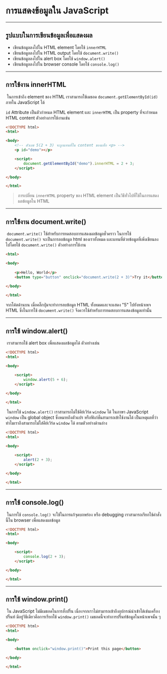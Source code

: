 # การแสดงข้อมูลใน JavaScript

---

## รูปแบบในการเขียนข้อมูลเพื่อแสดงผล

- เขียนข้อมูลลงไปใน HTML element โดยใช้ `innerHTML`
- เขียนข้อมูลลงไปใน HTML output โดยใช้ `document.write()`
- เขียนข้อมูลลงไปใน alert box โดยใช้ `window.alert()`
- เขียนข้อมูลลงไปใน browser console โดยใช้ `console.log()`

---

## การใช้งาน innerHTML

​	ในการเข้าถึง element ของ HTML เราสามารถใช้เมธอด `document.getElementById(id)` ภายใน JavaScript ได้ 

`id` Attribute เป็นตัวกำหนด HTML element และ `innerHTML` เป็น property ที่จะกำหนด HTML content ตัวอย่างการใช้งานเช่น

```html
<!DOCTYPE html>
<html>

<body>
    <!-- ตัวเลข 5(2 + 3) จะถูกแทนที่ใน content ของแท็ก <p> -->
    <p id="demo"></p>

    <script>
        document.getElementById("demo").innerHTML = 2 + 3;
    </script>

</body>

</html>
```

> การเปลี่ยน `innerHTML` property ของ HTML element เป็นวิธีทั่วไปที่ใช้ในการแสดงผลข้อมูลใน HTML

---

## การใช้งาน document.write()

​	`document.write()` ใช้สำหรับการทดสอบการแสดงผลข้อมูลชั่วคราว ในการใช้ `document.write()` จะเป็นการลบข้อมูล html ของเราทั้งหมด และแทนที่ด้วยข้อมูลที่เพิ่งเขียนลงไปโดยใช้ `document.write()` ตัวอย่างการใช้งาน

```html
<html>

<body>
    
    <p>Hello, World</p>
    <button type="button" onclick="document.write(2 + 3)">Try it</button>
    
</body>

</html>
```

จากโค้ตด้านบน เมื่อคลิ๊กปุ่มจะทำการลบข้อมูล HTML ทั้งหมดและจะแสดง "5" ไปยังหน้าเพจ HTML ซึ่งในการใช้ `document.write()` จึงควรใช้สำหรับการทดสอบการแสดงข้อมูลเท่านั้น

---

## การใช้ window.alert()

​	เราสามารถใช้ alert box เพื่อแสดงผลข้อมูลได้ ตัวอย่างเช่น

```html
<!DOCTYPE html>
<html>

<body>
    
    <script>
        window.alert(5 + 6);
    </script>

</body>

</html>
```

​	ในการใช้ `window.alert()` เราสามารถไม่ใช้คีย์เวิร์ด `window` ได้ ในภาษา JavaScript `window` เป็น global object ซึ่งหมายถึงตัวแปร หรือฟังก์ชั่นสามารถเข้าใช้งานได้ เป็นเหตุผลที่ว่าทำไมเราถึงสามารถไม่ใส่คีย์เวิร์ด `window` ได้ ตามตัวอย่างด้านล่าง 

```html
<!DOCTYPE html>
<html>

<body>
   
    <script>
        alert(2 + 3);
    </script>

</body>

</html>
```

---

## การใช้ console.log()

​	ในการใช้ `console.log()` จะใช้ในการแก้จุดบกพร่อง หรือ debugging เราสามารถเรียกใช้คำสั่งนี้ใน browser เพื่อแสดงผลข้อมูล

```html
<!DOCTYPE html>
<html>

<body>

    <script>
        console.log(2 + 3);
    </script>

</body>

</html>
```

---

## การใช้ window.print()

​	ใน JavaScript ไม่มีเมธอดในการสั่งปริ้น เนื่องจากเราไม่สามารถเข้าถึงอุปกรณ์นำเข้าได้เช่นเครื่องปริ้นท์ มีอยู่วิธีเดียวคือการเรียกใช้ `window.print()` เมธอดนี้จะทำการปริ้นท์ข้อมูลในหน้าเพจนั้น ๆ

```html
<!DOCTYPE html>
<html>

<body>

    <button onclick="window.print()">Print this page</button>

</body>

</html>
```

